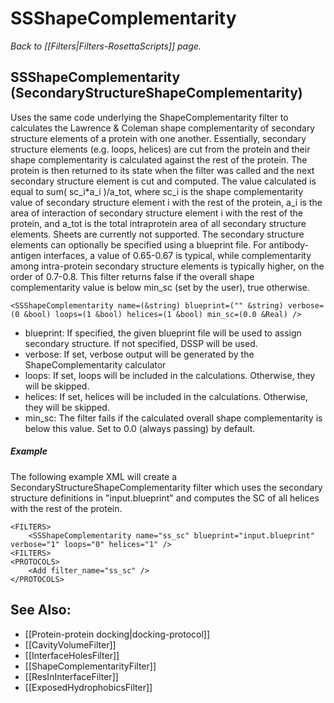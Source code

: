 # SSShapeComplementarity
*Back to [[Filters|Filters-RosettaScripts]] page.*
## SSShapeComplementarity (SecondaryStructureShapeComplementarity)

Uses the same code underlying the ShapeComplementarity filter to calculates the Lawrence & Coleman shape complementarity of secondary structure elements of a protein with one another. Essentially, secondary structure elements (e.g. loops, helices) are cut from the protein and their shape complementarity is calculated against the rest of the protein. The protein is then returned to its state when the filter was called and the next secondary structure element is cut and computed. The value calculated is equal to sum( sc\_i\*a\_i )/a\_tot, where sc\_i is the shape complementarity value of secondary structure element i with the rest of the protein, a\_i is the area of interaction of secondary structure element i with the rest of the protein, and a\_tot is the total intraprotein area of all secondary structure elements. Sheets are currently not supported. The secondary structure elements can optionally be specified using a blueprint file. For antibody-antigen interfaces, a value of 0.65-0.67 is typical, while complementarity among intra-protein secondary structure elements is typically higher, on the order of 0.7-0.8. This filter returns false if the overall shape complementarity value is below min_sc (set by the user), true otherwise.

```
<SSShapeComplementarity name=(&string) blueprint=("" &string) verbose=(0 &bool) loops=(1 &bool) helices=(1 &bool) min_sc=(0.0 &Real) />
```

-   blueprint: If specified, the given blueprint file will be used to assign secondary structure. If not specified, DSSP will be used.
-   verbose: If set, verbose output will be generated by the ShapeComplementarity calculator
-   loops: If set, loops will be included in the calculations. Otherwise, they will be skipped.
-   helices: If set, helices will be included in the calculations. Otherwise, they will be skipped.
-   min_sc: The filter fails if the calculated overall shape complementarity is below this value.  Set to 0.0 (always passing) by default.

##### Example

The following example XML will create a SecondaryStructureShapeComplementarity filter which uses the secondary structure definitions in "input.blueprint" and computes the SC of all helices with the rest of the protein.

```
<FILTERS>
    <SSShapeComplementarity name="ss_sc" blueprint="input.blueprint" verbose="1" loops="0" helices="1" />
<FILTERS>
<PROTOCOLS>
    <Add filter_name="ss_sc" />
</PROTOCOLS>
```

## See Also:

* [[Protein-protein docking|docking-protocol]]
* [[CavityVolumeFilter]]
* [[InterfaceHolesFilter]]
* [[ShapeComplementarityFilter]]
* [[ResInInterfaceFilter]]
* [[ExposedHydrophobicsFilter]]
